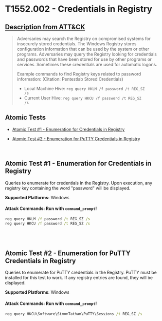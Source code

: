 # T1552.002 - Credentials in Registry
## [Description from ATT&CK](https://attack.mitre.org/techniques/T1552/002)
<blockquote>Adversaries may search the Registry on compromised systems for insecurely stored credentials. The Windows Registry stores configuration information that can be used by the system or other programs. Adversaries may query the Registry looking for credentials and passwords that have been stored for use by other programs or services. Sometimes these credentials are used for automatic logons.

Example commands to find Registry keys related to password information: (Citation: Pentestlab Stored Credentials)

* Local Machine Hive: <code>reg query HKLM /f password /t REG_SZ /s</code>
* Current User Hive: <code>reg query HKCU /f password /t REG_SZ /s</code></blockquote>

## Atomic Tests

- [Atomic Test #1 - Enumeration for Credentials in Registry](#atomic-test-1---enumeration-for-credentials-in-registry)

- [Atomic Test #2 - Enumeration for PuTTY Credentials in Registry](#atomic-test-2---enumeration-for-putty-credentials-in-registry)


<br/>

## Atomic Test #1 - Enumeration for Credentials in Registry
Queries to enumerate for credentials in the Registry. Upon execution, any registry key containing the word "password" will be displayed.

**Supported Platforms:** Windows





#### Attack Commands: Run with `command_prompt`! 


```cmd
reg query HKLM /f password /t REG_SZ /s
reg query HKCU /f password /t REG_SZ /s
```






<br/>
<br/>

## Atomic Test #2 - Enumeration for PuTTY Credentials in Registry
Queries to enumerate for PuTTY credentials in the Registry. PuTTY must be installed for this test to work. If any registry
entries are found, they will be displayed.

**Supported Platforms:** Windows





#### Attack Commands: Run with `command_prompt`! 


```cmd
reg query HKCU\Software\SimonTatham\PuTTY\Sessions /t REG_SZ /s
```






<br/>
